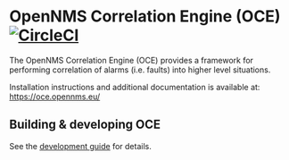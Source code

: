 # OpenNMS Correlation Engine (OCE) [![CircleCI](https://circleci.com/gh/OpenNMS/oce.svg?style=svg)](https://circleci.com/gh/OpenNMS/oce)

The OpenNMS Correlation Engine (OCE) provides a framework for performing correlation of alarms (i.e. faults) into higher level situations.

Installation instructions and additional documentation is available at: https://oce.opennms.eu/

## Building & developing OCE

See the [development guide](DEVEL.md) for details.


